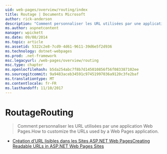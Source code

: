 ```yaml
---
uid: web-pages/overview/routing/index
title: Routage | Documents Microsoft
author: rick-anderson
description: "Comment personnaliser les URL utilisées par une application Web Pages."
ms.author: aspnetcontent
manager: wpickett
ms.date: 09/08/2014
ms.topic: article
ms.assetid: 5322c2e8-7cd9-4d61-9611-39d6e5f2d936
ms.technology: dotnet-webpages
ms.prod: .net-framework
msc.legacyurl: /web-pages/overview/routing
msc.type: chapter
ms.openlocfilehash: b5da254abc7f8b7d145010856f56f083387102ee
ms.sourcegitcommit: 9a9483aceb34591c97451997036a9120c3fe2baf
ms.translationtype: MT
ms.contentlocale: fr-FR
ms.lasthandoff: 11/10/2017
---
```

<a name="routing"></a><span data-ttu-id="9a290-103">Routage</span><span class="sxs-lookup"><span data-stu-id="9a290-103">Routing</span></span>
====================
> <span data-ttu-id="9a290-104">Comment personnaliser les URL utilisées par une application Web Pages.</span><span class="sxs-lookup"><span data-stu-id="9a290-104">How to customize the URLs used by a Web Pages application.</span></span>


- [<span data-ttu-id="9a290-105">Création d’URL lisibles dans les Sites ASP.NET Web Pages</span><span class="sxs-lookup"><span data-stu-id="9a290-105">Creating Readable URLs in ASP.NET Web Pages Sites</span></span>](creating-readable-urls-in-aspnet-web-pages-sites.md)
